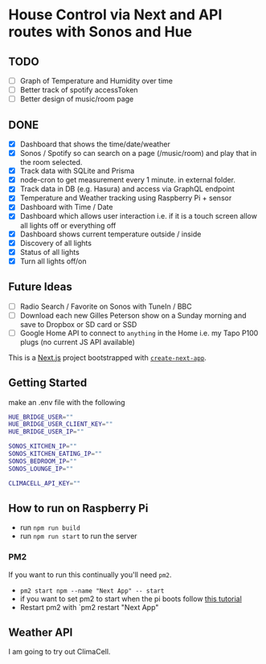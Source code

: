 # House Control via Next and API routes with Sonos and Hue

## TODO

- [ ] Graph of Temperature and Humidity over time
- [ ] Better track of spotify accessToken
- [ ] Better design of music/room page

## DONE

- [x] Dashboard that shows the time/date/weather
- [x] Sonos / Spotify so can search on a page (/music/room) and play that in the room selected.
- [x] Track data with SQLite and Prisma
- [x] node-cron to get measurement every 1 minute. in external folder.
- [x] Track data in DB (e.g. Hasura) and access via GraphQL endpoint
- [x] Temperature and Weather tracking using Raspberry Pi + sensor
- [x] Dashboard with Time / Date
- [x] Dashboard which allows user interaction i.e. if it is a touch screen allow all lights off or everything off
- [x] Dashboard shows current temperature outside / inside
- [x] Discovery of all lights
- [x] Status of all lights
- [x] Turn all lights off/on

## Future Ideas

- [ ] Radio Search / Favorite on Sonos with TuneIn / BBC
- [ ] Download each new Gilles Peterson show on a Sunday morning and save to Dropbox or SD card or SSD
- [ ] Google Home API to connect to `anything` in the Home i.e. my Tapo P100 plugs (no current JS API available)

This is a [Next.js](https://nextjs.org/) project bootstrapped with [`create-next-app`](https://github.com/vercel/next.js/tree/canary/packages/create-next-app).

## Getting Started

make an .env file with the following

```bash
HUE_BRIDGE_USER=""
HUE_BRIDGE_USER_CLIENT_KEY=""
HUE_BRIDGE_USER_IP=""

SONOS_KITCHEN_IP=""
SONOS_KITCHEN_EATING_IP=""
SONOS_BEDROOM_IP=""
SONOS_LOUNGE_IP=""

CLIMACELL_API_KEY=""
```

## How to run on Raspberry Pi

- run `npm run build`
- run `npm run start` to run the server

### PM2

If you want to run this continually you'll need `pm2`.

- `pm2 start npm --name "Next App" -- start`
- if you want to set pm2 to start when the pi boots follow [this tutorial](https://medium.com/@andrew.nease.code/set-up-a-self-booting-node-js-eb56ebd05549)
- Restart pm2 with `pm2 restart "Next App"

## Weather API

I am going to try out ClimaCell.
